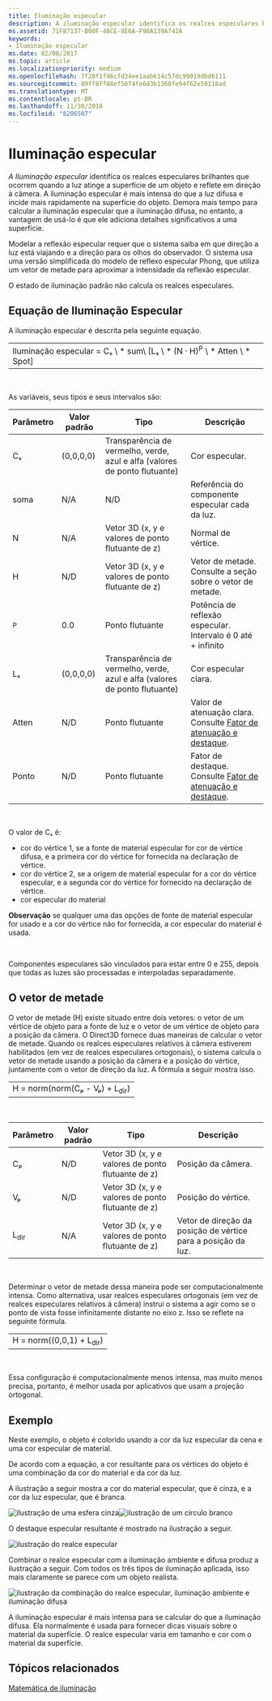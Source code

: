 ```yaml
---
title: Iluminação especular
description: A iluminação especular identifica os realces especulares brilhantes que ocorrem quando a luz atinge uma superfície de objeto e reflete volta em direção da câmera.
ms.assetid: 71F87137-B00F-48CE-8E6A-F98A139A742A
keywords:
- Iluminação especular
ms.date: 02/08/2017
ms.topic: article
ms.localizationpriority: medium
ms.openlocfilehash: 7f28f1f46cfd34ee1aab614c57dc99019dbd6111
ms.sourcegitcommit: 89ff8ff88ef58f4fe6d3b1368fe94f62e59118ad
ms.translationtype: MT
ms.contentlocale: pt-BR
ms.lasthandoff: 11/30/2018
ms.locfileid: "8206507"
---
```

# <a name="specular-lighting"></a>Iluminação especular


*A Iluminação especular* identifica os realces especulares brilhantes que ocorrem quando a luz atinge a superfície de um objeto e reflete em direção à câmera. A iluminação especular é mais intensa do que a luz difusa e incide mais rapidamente na superfície do objeto. Demora mais tempo para calcular a iluminação especular que a iluminação difusa, no entanto, a vantagem de usá-lo é que ele adiciona detalhes significativos a uma superfície.

Modelar a reflexão especular requer que o sistema saiba em que direção a luz está viajando e a direção para os olhos do observador. O sistema usa uma versão simplificada do modelo de reflexo especular Phong, que utiliza um vetor de metade para aproximar a intensidade da reflexão especular.

O estado de iluminação padrão não calcula os realces especulares.

## <a name="span-idspecularlightingequationspanspan-idspecularlightingequationspanspan-idspecularlightingequationspanspecular-lighting-equation"></a><span id="Specular_Lighting_Equation"></span><span id="specular_lighting_equation"></span><span id="SPECULAR_LIGHTING_EQUATION"></span>Equação de Iluminação Especular


A iluminação especular é descrita pela seguinte equação.

|                                                                             |
|-----------------------------------------------------------------------------|
| Iluminação especular = Cₛ \ * sum\ [Lₛ \ * (N · H)<sup>P</sup> \ * Atten \ * Spot\] |

 

As variáveis, seus tipos e seus intervalos são:

| Parâmetro    | Valor padrão | Tipo                                                             | Descrição                                                                                            |
|--------------|---------------|------------------------------------------------------------------|--------------------------------------------------------------------------------------------------------|
| Cₛ           | (0,0,0,0)     | Transparência de vermelho, verde, azul e alfa (valores de ponto flutuante) | Cor especular.                                                                                        |
| soma          | N/A           | N/D                                                              | Referência do componente especular cada da luz.                                                          |
| N            | N/A           | Vetor 3D (x, y e valores de ponto flutuante de z)                    | Normal de vértice.                                                                                         |
| H            | N/D           | Vetor 3D (x, y e valores de ponto flutuante de z)                    | Vetor de metade. Consulte a seção sobre o vetor de metade.                                                |
| <sup>P</sup> | 0.0           | Ponto flutuante                                                   | Potência de reflexão especular. Intervalo é 0 até + infinito                                                     |
| Lₛ           | (0,0,0,0)     | Transparência de vermelho, verde, azul e alfa (valores de ponto flutuante) | Cor especular clara.                                                                                  |
| Atten        | N/D           | Ponto flutuante                                                   | Valor de atenuação clara. Consulte [Fator de atenuação e destaque](attenuation-and-spotlight-factor.md). |
| Ponto         | N/D           | Ponto flutuante                                                   | Fator de destaque. Consulte [Fator de atenuação e destaque](attenuation-and-spotlight-factor.md).        |

 

O valor de Cₛ é:

-   cor do vértice 1, se a fonte de material especular for cor de vértice difusa, e a primeira cor do vértice for fornecida na declaração de vértice.
-   cor do vértice 2, se a origem de material especular for a cor do vértice especular, e a segunda cor do vértice for fornecido na declaração de vértice.
-   cor especular do material

**Observação**  se qualquer uma das opções de fonte de material especular for usado e a cor do vértice não for fornecida, a cor especular do material é usada.

 

Componentes especulares são vinculados para estar entre 0 e 255, depois que todas as luzes são processadas e interpoladas separadamente.

## <a name="span-idthehalfwayvectorspanspan-idthehalfwayvectorspanspan-idthehalfwayvectorspanthe-halfway-vector"></a><span id="The_Halfway_Vector"></span><span id="the_halfway_vector"></span><span id="THE_HALFWAY_VECTOR"></span>O vetor de metade


O vetor de metade (H) existe situado entre dois vetores: o vetor de um vértice de objeto para a fonte de luz e o vetor de um vértice de objeto para a posição da câmera. O Direct3D fornece duas maneiras de calcular o vetor de metade. Quando os realces especulares relativos à câmera estiverem habilitados (em vez de realces especulares ortogonais), o sistema calcula o vetor de metade usando a posição da câmera e a posição do vértice, juntamente com o vetor de direção da luz. A fórmula a seguir mostra isso.

|                                           |
|-------------------------------------------|
| H = norm(norm(Cₚ - Vₚ) + L<sub>dir</sub>) |

 

| Parâmetro       | Valor padrão | Tipo                                          | Descrição                                                  |
|-----------------|---------------|-----------------------------------------------|--------------------------------------------------------------|
| Cₚ              | N/D           | Vetor 3D (x, y e valores de ponto flutuante de z) | Posição da câmera.                                             |
| Vₚ              | N/D           | Vetor 3D (x, y e valores de ponto flutuante de z) | Posição do vértice.                                             |
| L<sub>dir</sub> | N/A           | Vetor 3D (x, y e valores de ponto flutuante de z) | Vetor de direção da posição de vértice para a posição da luz. |

 

Determinar o vetor de metade dessa maneira pode ser computacionalmente intensa. Como alternativa, usar realces especulares ortogonais (em vez de realces especulares relativos à câmera) instrui o sistema a agir como se o ponto de vista fosse infinitamente distante no eixo z. Isso se reflete na seguinte fórmula.

|                                     |
|-------------------------------------|
| H = norm((0,0,1) + L<sub>dir</sub>) |

 

Essa configuração é computacionalmente menos intensa, mas muito menos precisa, portanto, é melhor usada por aplicativos que usam a projeção ortogonal.

## <a name="span-idexamplespanspan-idexamplespanspan-idexamplespanexample"></a><span id="Example"></span><span id="example"></span><span id="EXAMPLE"></span>Exemplo


Neste exemplo, o objeto é colorido usando a cor da luz especular da cena e uma cor especular de material.

De acordo com a equação, a cor resultante para os vértices do objeto é uma combinação da cor do material e da cor da luz.

A ilustração a seguir mostra a cor do material especular, que é cinza, e a cor da luz especular, que é branca.

![ilustração de uma esfera cinza](images/amb1.jpg)![ilustração de um círculo branco](images/lightwhite.jpg)

O destaque especular resultante é mostrado na ilustração a seguir.

![ilustração do realce especular](images/lights.jpg)

Combinar o realce especular com a iluminação ambiente e difusa produz a ilustração a seguir. Com todos os três tipos de iluminação aplicada, isso mais claramente se parece com um objeto realista.

![ilustração da combinação do realce especular, iluminação ambiente e iluminação difusa](images/lightads.jpg)

A iluminação especular é mais intensa para se calcular do que a iluminação difusa. Ela normalmente é usada para fornecer dicas visuais sobre o material da superfície. O realce especular varia em tamanho e cor com o material da superfície.

## <a name="span-idrelated-topicsspanrelated-topics"></a><span id="related-topics"></span>Tópicos relacionados


[Matemática de iluminação](mathematics-of-lighting.md)

 

 




